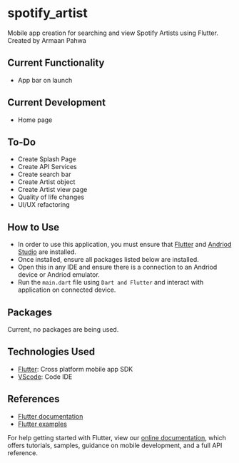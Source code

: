 # spotify_artist

Mobile app creation for searching and view Spotify Artists using Flutter. Created by Armaan Pahwa

## Current Functionality
- App bar on launch

## Current Development
- Home page

## To-Do
- Create Splash Page
- Create API Services
- Create search bar
- Create Artist object
- Create Artist view page
- Quality of life changes
- UI/UX refactoring

## How to Use
- In order to use this application, you must ensure that [Flutter](https://flutter.dev/) and [Andriod Studio](https://developer.android.com/studio/) are installed.
- Once installed, ensure all packages listed below are installed.
- Open this in any IDE and ensure there is a connection to an Andriod device or Andriod emulator.
- Run the `main.dart` file using `Dart and Flutter` and interact with application on connected device.

## Packages
Current, no packages are being used.

## Technologies Used
- [Flutter](https://flutter.dev/): Cross platform mobile app SDK
- [VScode](https://code.visualstudio.com/): Code IDE

## References
- [Flutter documentation](https://flutter.dev/docs)
- [Flutter examples](https://flutter.dev/docs/cookbook)


For help getting started with Flutter, view our
[online documentation](https://flutter.dev/docs), which offers tutorials,
samples, guidance on mobile development, and a full API reference.
